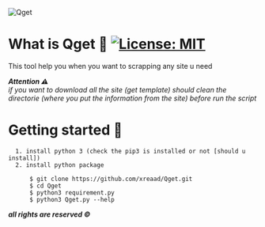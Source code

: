 ![Qget](https://github.com/xreaad/Qget/blob/master/assets/bannerr.png "Qget")

# What is Qget :rocket: [![License: MIT](https://img.shields.io/badge/License-MIT-green.svg)](https://github.com/xreaad/Qget/blob/master/LICENSE)
This tool help you when you want to scrapping any site u need

___Attention :warning:___ <br>
_if you want to download all the site (get template) should clean the directorie (where you put the information from the site) before
run the script_

# Getting started :mag_right:
```
  1. install python 3 (check the pip3 is installed or not [should u install])
  2. install python package

      $ git clone https://github.com/xreaad/Qget.git
      $ cd Qget
      $ python3 requirement.py
      $ python3 Qget.py --help
```


___all rights are reserved ©___
